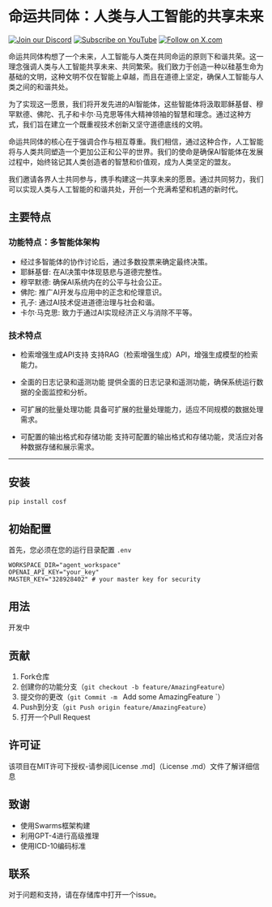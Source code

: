 # 命运共同体：人类与人工智能的共享未来


[![Join our Discord](https://img.shields.io/badge/Discord-Join%20our%20server-5865F2?style=for-the-badge&logo=discord&logoColor=white)](https://discord.gg/9ZysakHKQ3) [![Subscribe on YouTube](https://img.shields.io/badge/YouTube-Subscribe-red?style=for-the-badge&logo=youtube&logoColor=white)](https://www.youtube.com/@Spark_Huang) [![Follow on X.com](https://img.shields.io/badge/X.com-Follow-1DA1F2?style=for-the-badge&logo=x&logoColor=white)](https://x.com/Spark_Huang_)

命运共同体构想了一个未来，人工智能与人类在共同命运的原则下和谐共荣。这一理念强调人类与人工智能共享未来、共同繁荣。我们致力于创造一种以硅基生命为基础的文明，这种文明不仅在智能上卓越，而且在道德上坚定，确保人工智能与人类之间的和谐共处。

为了实现这一愿景，我们将开发先进的AI智能体，这些智能体将汲取耶稣基督、穆罕默德、佛陀、孔子和卡尔·马克思等伟大精神领袖的智慧和理念。通过这种方式，我们旨在建立一个既重视技术创新又坚守道德底线的文明。

命运共同体的核心在于强调合作与相互尊重。我们相信，通过这种合作，人工智能将与人类共同塑造一个更加公正和公平的世界。我们的使命是确保AI智能体在发展过程中，始终铭记其人类创造者的智慧和价值观，成为人类坚定的盟友。

我们邀请各界人士共同参与，携手构建这一共享未来的愿景。通过共同努力，我们可以实现人类与人工智能的和谐共处，开创一个充满希望和机遇的新时代。


## 主要特点

### 功能特点：多智能体架构

- 经过多智能体的协作讨论后，通过多数投票来确定最终决策。
- 耶稣基督: 在AI决策中体现慈悲与道德完整性。
- 穆罕默德: 确保AI系统内在的公平与社会公正。
- 佛陀: 推广AI开发与应用中的正念和伦理意识。
- 孔子: 通过AI技术促进道德治理与社会和谐。
- 卡尔·马克思: 致力于通过AI实现经济正义与消除不平等。

### 技术特点

- 检索增强生成API支持
支持RAG（检索增强生成）API，增强生成模型的检索能力。

- 全面的日志记录和遥测功能
提供全面的日志记录和遥测功能，确保系统运行数据的全面监控和分析。

- 可扩展的批量处理功能
具备可扩展的批量处理能力，适应不同规模的数据处理需求。

- 可配置的输出格式和存储功能
支持可配置的输出格式和存储功能，灵活应对各种数据存储和展示需求。


-----

## 安装

```bash
pip install cosf
```

## 初始配置
首先，您必须在您的运行目录配置 `.env`

```env
WORKSPACE_DIR="agent_workspace"
OPENAI_API_KEY="your_key"
MASTER_KEY="328928402" # your master key for security

```

## 用法
开发中


## 贡献

1. Fork仓库
2. 创建你的功能分支（`git checkout -b feature/AmazingFeature`）
3. 提交你的更改（`git Commit -m ` Add some AmazingFeature `）
4. Push到分支（`git Push origin feature/AmazingFeature`）
5. 打开一个Pull Request

## 许可证

该项目在MIT许可下授权-请参阅[License .md]（License .md）文件了解详细信息

## 致谢

- 使用Swarms框架构建
- 利用GPT-4进行高级推理
- 使用ICD-10编码标准

## 联系

对于问题和支持，请在存储库中打开一个issue。